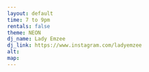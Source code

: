 ```yaml
---
layout: default
time: 7 to 9pm
rentals: false
theme: NEON
dj_name: Lady Emzee
dj_link: https://www.instagram.com/ladyemzee
alt:
map:
---
```

